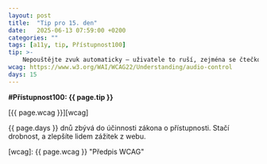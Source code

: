 ```yaml
---
layout: post
title:  "Tip pro 15. den"
date:   2025-06-13 07:59:00 +0200
categories: ""
tags: [a11y, tip, Přístupnost100]
tip: >- 
    Nepouštějte zvuk automaticky – uživatele to ruší, zejména se čtečkou obrazovky či naslouchátkem. Dle WCAG musí jít zvuk o trvání nad tři sekundy snadno vypnout nebo ztlumit.
wcag: https://www.w3.org/WAI/WCAG22/Understanding/audio-control
days: 15
---
```

**#Přístupnost100: {{ page.tip }}**

[{{ page.wcag }}][wcag]

{{ page.days }} dnů zbývá do účinnosti zákona o přístupnosti. Stačí drobnost, a zlepšíte lidem zážitek z webu.

[wcag]: {{ page.wcag }} "Předpis WCAG"
